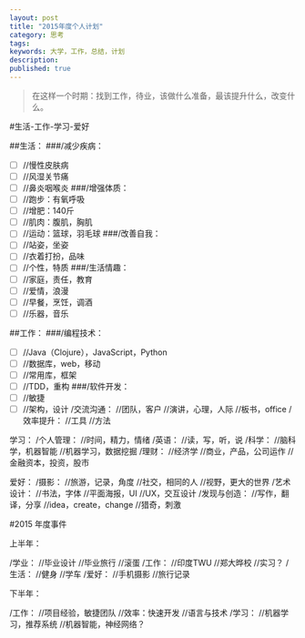```yaml
---
layout: post
title: "2015年度个人计划"
category: 思考
tags: 
keywords: 大学，工作，总结，计划
description:
published: true
---
```


> 在这样一个时期：找到工作，待业，该做什么准备，最该提升什么，改变什么。

#生活-工作-学习-爱好

##生活：
###/减少疾病：
- [ ] //慢性皮肤病
- [ ] //风湿关节痛
- [ ] //鼻炎咽喉炎
###/增强体质：
- [ ] //跑步：有氧呼吸
- [ ] //增肥：140斤
- [ ] //肌肉：腹肌，胸肌
- [ ] //运动：篮球，羽毛球
###/改善自我：
- [ ] //站姿，坐姿
- [ ] //衣着打扮，品味
- [ ] //个性，特质
###/生活情趣：
- [ ] //家庭，责任，教育
- [ ] //爱情，浪漫
- [ ] //早餐，烹饪，调酒
- [ ] //乐器，音乐

##工作：
###/编程技术：
- [ ] //Java（Clojure），JavaScript，Python
- [ ] //数据库，web，移动
- [ ] //常用库，框架
- [ ] //TDD，重构
###/软件开发：
- [ ] //敏捷
- [ ] //架构，设计
/交流沟通：
//团队，客户
//演讲，心理，人际
//板书，office
/效率提升：
//工具
//方法

学习：
/个人管理：
//时间，精力，情绪
/英语：
//读，写，听，说
/科学：
//脑科学，机器智能
//机器学习，数据挖掘
/理财：
//经济学
//商业，产品，公司运作
//金融资本，投资，股市

爱好：
/摄影：
//旅游，记录，角度
//社交，相同的人
//视野，更大的世界
/艺术设计：
//书法，字体
//平面海报，UI
//UX，交互设计
/发现与创造：
//写作，翻译，分享
//idea，create，change
//猎奇，刺激

#2015 年度事件

上半年：

/学业：
//毕业设计
//毕业旅行
//滚蛋
/工作：
//印度TWU
//郑大晔校
//实习？
/生活：
//健身
//学车
/爱好：
//手机摄影
//旅行记录

下半年：

/工作：
//项目经验，敏捷团队
//效率：快速开发
//语言与技术
/学习：
//机器学习，推荐系统
//机器智能，神经网络？























